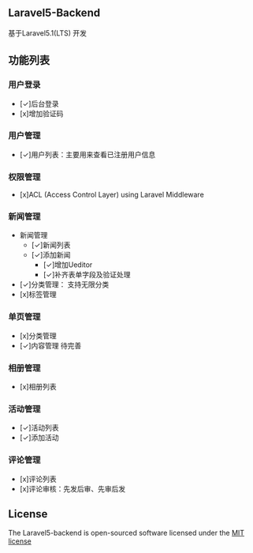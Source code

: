 ## Laravel5-Backend

基于Laravel5.1(LTS) 开发

## 功能列表

### 用户登录
* [✓]后台登录
* [x]增加验证码
### 用户管理
* [✓]用户列表：主要用来查看已注册用户信息
### 权限管理
* [x]ACL (Access Control Layer) using Laravel Middleware
### 新闻管理
* 新闻管理
    - [✓]新闻列表
    - [✓]添加新闻
        - [✓]增加Ueditor
        - [✓]补齐表单字段及验证处理
* [✓]分类管理： 支持无限分类    
* [x]标签管理
### 单页管理
* [x]分类管理
* [✓]内容管理   待完善
### 相册管理
* [x]相册列表
### 活动管理
* [✓]活动列表  
* [✓]添加活动  
### 评论管理
* [x]评论列表
* [x]评论审核：先发后审、先审后发



## License

The Laravel5-backend is open-sourced software licensed under the [MIT license](http://opensource.org/licenses/MIT)
